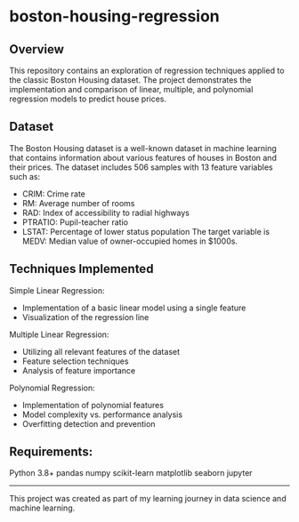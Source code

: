 # boston-housing-regression

## Overview
This repository contains an exploration of regression techniques applied to the classic Boston Housing dataset. The project demonstrates the implementation and comparison of linear, multiple, and polynomial regression models to predict house prices.

## Dataset
The Boston Housing dataset is a well-known dataset in machine learning that contains information about various features of houses in Boston and their prices. The dataset includes 506 samples with 13 feature variables such as:
- CRIM: Crime rate
- RM: Average number of rooms
- RAD: Index of accessibility to radial highways
- PTRATIO: Pupil-teacher ratio
- LSTAT: Percentage of lower status population
The target variable is MEDV: Median value of owner-occupied homes in $1000s.

## Techniques Implemented

Simple Linear Regression:
- Implementation of a basic linear model using a single feature
- Visualization of the regression line

Multiple Linear Regression:
- Utilizing all relevant features of the dataset
- Feature selection techniques
- Analysis of feature importance

Polynomial Regression:
- Implementation of polynomial features
- Model complexity vs. performance analysis
- Overfitting detection and prevention

## Requirements:
Python 3.8+
pandas
numpy
scikit-learn
matplotlib
seaborn
jupyter

---
This project was created as part of my learning journey in data science and machine learning.
